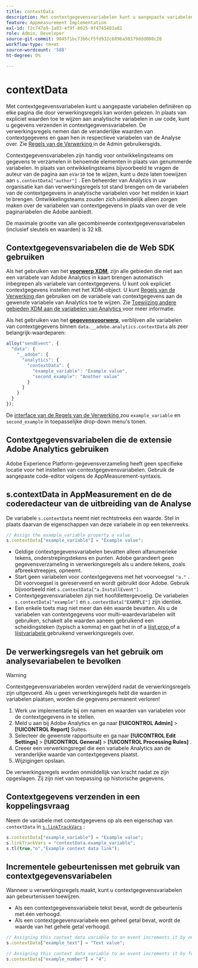 ```yaml
---
title: contextData
description: Met contextgegevensvariabelen kunt u aangepaste variabelen definiëren op elke pagina die door verwerkingsregels kan worden gelezen.
feature: Appmeasurement Implementation
exl-id: f2c747a9-1a03-4f9f-8025-9f4745403a81
role: Admin, Developer
source-git-commit: 9845f1bc73b6cf5fd932c6896a50379ddd008c20
workflow-type: tm+mt
source-wordcount: '588'
ht-degree: 0%

---
```


# contextData

Met contextgegevensvariabelen kunt u aangepaste variabelen definiëren op elke pagina die door verwerkingsregels kan worden gelezen. In plaats van expliciet waarden toe te wijzen aan analytische variabelen in uw code, kunt u gegevens verzenden in contextgegevensvariabelen. De verwerkingsregels nemen dan de veranderlijke waarden van contextgegevens en gaan hen in respectieve variabelen van de Analyse over. Zie [ Regels van de Verwerking ](/help/admin/tools/manage-rs/edit-settings/general/processing-rules/pr-overview.md) in de Admin gebruikersgids.

Contextgegevensvariabelen zijn handig voor ontwikkelingsteams om gegevens te verzamelen in benoemde elementen in plaats van genummerde variabelen. In plaats van ontwikkelingsteams bijvoorbeeld te vragen de auteur van de pagina aan `eVar10` toe te wijzen, kunt u deze laten toewijzen aan `s.contextData["author"]` . Een beheerder van Analytics in uw organisatie kan dan verwerkingsregels tot stand brengen om de variabelen van de contextgegevens in analytische variabelen voor het melden in kaart te brengen. Ontwikkelingsteams zouden zich uiteindelijk alleen zorgen maken over de variabelen van contextgegevens in plaats van over de vele paginariabelen die Adobe aanbiedt.

De maximale grootte van alle gecombineerde contextgegevensvariabelen (inclusief sleutels en waarden) is 32 kB.

## Contextgegevensvariabelen die de Web SDK gebruiken

Als het gebruiken van het [**voorwerp XDM**](/help/implement/aep-edge/xdm-var-mapping.md), zijn alle gebieden die niet aan een variabele van Adobe Analytics in kaart brengen automatisch inbegrepen als variabele van contextgegevens. U kunt ook expliciet contextgegevens instellen met het XDM-object. U kunt [ Regels van de Verwerking ](/help/admin/tools/manage-rs/edit-settings/general/processing-rules/pr-overview.md) dan gebruiken om de variabele van contextgegevens aan de gewenste variabele van Analytics toe te wijzen.  Zie [ Toewijzing andere gebieden XDM aan de variabelen van Analytics ](../../aep-edge/xdm-var-mapping.md#mapping-other-xdm-fields-to-analytics-variables) voor meer informatie.

Als het gebruiken van het [**gegevensvoorwerp**](/help/implement/aep-edge/data-var-mapping.md), verblijven alle variabelen van contextgegevens binnen `data.__adobe.analytics.contextData` als zeer belangrijk-waardeparen:

```js
alloy("sendEvent", {
  "data": {
    "__adobe": {
      "analytics": {
        "contextData": {
          "example_variable": "Example value",
          "second_example": "Another value"
        }
      }
    }
  }
});
```

De [ interface van de Regels van de Verwerking ](/help/admin/tools/manage-rs/edit-settings/general/processing-rules/pr-overview.md) zou `example_variable` en `second_example` in toepasselijke drop-down menu&#39;s tonen.

## Contextgegevensvariabelen die de extensie Adobe Analytics gebruiken

Adobe Experience Platform-gegevensverzameling heeft geen specifieke locatie voor het instellen van contextgegevensvariabelen. Gebruik de aangepaste code-editor volgens de AppMeasurement-syntaxis.

## s.contextData in AppMeasurement en de de coderedacteur van de uitbreiding van de Analyse

De variabele `s.contextData` neemt niet rechtstreeks een waarde. Stel in plaats daarvan de eigenschappen van deze variabele in op een tekenreeks.

```js
// Assign the example_variable property a value
s.contextData["example_variable"] = "Example value";
```

* Geldige contextgegevensvariabelen bevatten alleen alfanumerieke tekens, onderstrepingstekens en punten. Adobe garandeert geen gegevensverzameling in verwerkingsregels als u andere tekens, zoals afbreekstreepjes, opneemt.
* Start geen variabelen voor contextgegevens met het voorvoegsel `"a."` . Dit voorvoegsel is gereserveerd en wordt gebruikt door Adobe. Gebruik bijvoorbeeld niet `s.contextData["a.InstallEvent"]` .
* Contextgegevensvariabelen zijn niet hoofdlettergevoelig. De variabelen `s.contextData["example"]` en `s.contextData["EXAMPLE"]` zijn identiek.
* Een enkele toets mag niet meer dan één waarde bevatten. Als u de variabelen van contextgegevens voor multi-waardevariabelen wilt gebruiken, schakelt alle waarden aaneen gebruikend een scheidingsteken (typisch a komma) en gaat het in of a [ lijst prop ](prop.md#list-props) of a [ lijstvariabele ](list.md) gebruikend verwerkingsregels over.

## De verwerkingsregels van het gebruik om analysevariabelen te bevolken

>[!WARNING]
>
>Contextgegevensvariabelen worden verwijderd nadat de verwerkingsregels zijn uitgevoerd. Als u geen verwerkingsregels hebt die waarden in variabelen plaatsen, worden die gegevens permanent verloren!

1. Werk uw implementatie bij om namen en waarden van variabelen voor de contextgegevens in te stellen.
2. Meld u aan bij Adobe Analytics en ga naar **[!UICONTROL Admin]** > **[!UICONTROL Report]** Suites.
3. Selecteer de gewenste rapportsuite en ga naar **[!UICONTROL Edit Settings]** > **[!UICONTROL General]** > **[!UICONTROL Processing Rules]** .
4. Creeer een verwerkingsregel die een variabele Analytics aan de veranderlijke waarde van contextgegevens plaatst.
5. Wijzigingen opslaan.

De verwerkingsregels worden onmiddellijk van kracht nadat ze zijn opgeslagen. Zij zijn niet van toepassing op historische gegevens.

## Contextgegevens verzenden in een koppelingsvraag

Neem de variabele met contextgegevens op als een eigenschap van `contextData` in [`s.linkTrackVars`](../config-vars/linktrackvars.md) :

```js
s.contextData["example_variable"] = "Example value";
s.linkTrackVars = "contextData.example_variable";
s.tl(true,"o","Example context data link");
```

## Incrementele gebeurtenissen met gebruik van contextgegevensvariabelen

Wanneer u verwerkingsregels maakt, kunt u contextgegevensvariabelen aan gebeurtenissen toewijzen.

* Als een contextgegevensvariabele tekst bevat, wordt de gebeurtenis met één verhoogd.
* Als een contextgegevensvariabele een geheel getal bevat, wordt de waarde van het gehele getal verhoogd.

```js
// Assigning this context data variable to an event increments it by one
s.contextData["example_text"] = "Text value";

// Assigning this context data variable to an event increments it by four
s.contextData["example_number"] = "4";
```
